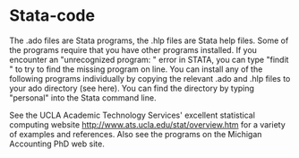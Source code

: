 # Stata-code
The .ado files are Stata programs, the .hlp files are Stata help files. Some of the programs require that you have other programs installed. If you encounter an "unrecognized program: <program name>" error in STATA, you can type "findit <program name>" to try to find the missing program on line. You can install any of the following programs individually by copying the relevant .ado and .hlp files to your ado directory (see here). You can find the directory by typing "personal" into the Stata command line.

See the UCLA Academic Technology Services' excellent statistical computing website http://www.ats.ucla.edu/stat/overview.htm for a variety of examples and references. Also see the programs on the Michigan Accounting PhD web site.
